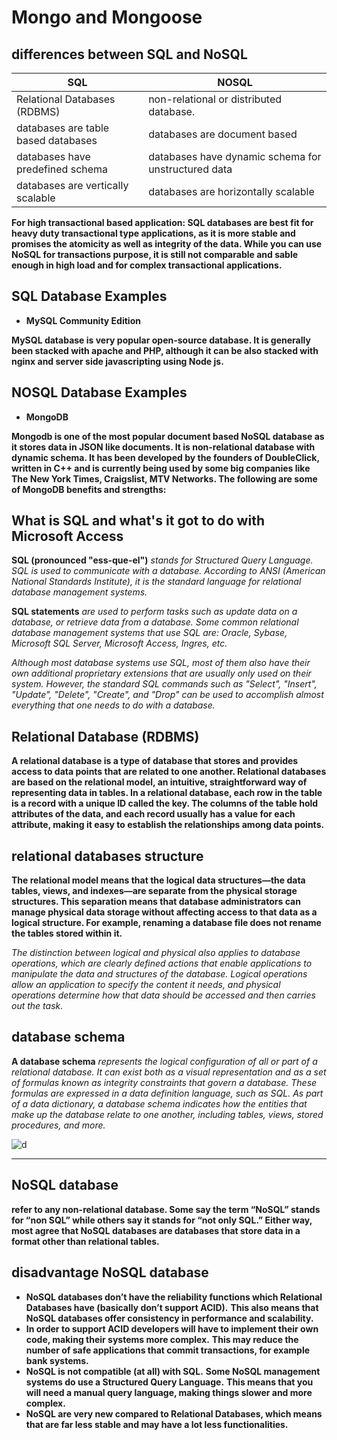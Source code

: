 # Mongo and Mongoose

## differences between SQL and NoSQL

| SQL                          | NOSQL                                                  |
| -----------------------------| -------------------------------------------------------|
|Relational Databases (RDBMS)       | non-relational or distributed database.           |
|databases are table based databases|databases are document based                       |
| databases have predefined schema  |databases have dynamic schema for unstructured data|
| databases are vertically scalable | databases are horizontally scalable               |

**For high transactional based application: SQL databases are best fit for heavy duty transactional type applications, as it is more stable and promises the atomicity as well as integrity of the data. While you can use NoSQL for transactions purpose, it is still not comparable and sable enough in high load and for complex transactional applications.**

## SQL Database Examples

* **MySQL Community Edition**

**MySQL database is very popular open-source database. It is generally been stacked with apache and PHP, although it can be also stacked with nginx and server side javascripting using Node js.**

## NOSQL Database Examples

* **MongoDB**

**Mongodb is one of the most popular document based NoSQL database as it stores data in JSON like documents. It is non-relational database with dynamic schema. It has been developed by the founders of DoubleClick, written in C++ and is currently being used by some big companies like The New York Times, Craigslist, MTV Networks. The following are some of MongoDB benefits and strengths:**

## What is SQL and what's it got to do with Microsoft Access

**SQL (pronounced "ess-que-el")** _stands for Structured Query Language. SQL is used to communicate with a database. According to ANSI (American National Standards Institute), it is the standard language for relational database management systems._

**SQL statements** _are used to perform tasks such as update data on a database, or retrieve data from a database. Some common relational database management systems that use SQL are: Oracle, Sybase, Microsoft SQL Server, Microsoft Access, Ingres, etc._

_Although most database systems use SQL, most of them also have their own additional proprietary extensions that are usually only used on their system. However, the standard SQL commands such as "Select", "Insert", "Update", "Delete", "Create", and "Drop" can be used to accomplish almost everything that one needs to do with a database._

## Relational Database (RDBMS)

**A relational database is a type of database that stores and provides access to data points that are related to one another. Relational databases are based on the relational model, an intuitive, straightforward way of representing data in tables. In a relational database, each row in the table is a record with a unique ID called the key. The columns of the table hold attributes of the data, and each record usually has a value for each attribute, making it easy to establish the relationships among data points.**

## relational databases structure

**The relational model means that the logical data structures—the data tables, views, and indexes—are separate from the physical storage structures. This separation means that database administrators can manage physical data storage without affecting access to that data as a logical structure. For example, renaming a database file does not rename the tables stored within it.**

_The distinction between logical and physical also applies to database operations, which are clearly defined actions that enable applications to manipulate the data and structures of the database. Logical operations allow an application to specify the content it needs, and physical operations determine how that data should be accessed and then carries out the task._

## database schema

**A database schema** _represents the logical configuration of all or part of a relational database. It can exist both as a visual representation and as a set of formulas known as integrity constraints that govern a database. These formulas are expressed in a data definition language, such as SQL. As part of a data dictionary, a database schema indicates how the entities that make up the database relate to one another, including tables, views, stored procedures, and more._

![d](https://d2slcw3kip6qmk.cloudfront.net/marketing/pages/chart/seo/database/discovery/logical-physical-schema.svg)
__________________________________________________________________________________________________________________________________________

## NoSQL database

 **refer to any non-relational database. Some say the term “NoSQL” stands for “non SQL” while others say it stands for “not only SQL.” Either way, most agree that NoSQL databases are databases that store data in a format other than relational tables.**

## disadvantage  NoSQL database


* **NoSQL databases don’t have the reliability functions which Relational Databases have (basically don’t support ACID).**
**This also means that NoSQL databases offer consistency in performance and scalability.**
* **In order to support ACID developers will have to implement their own code, making their systems more complex.**
**This may reduce the number of safe applications that commit transactions, for example bank systems.**
* **NoSQL is not compatible (at all) with SQL.**
**Some NoSQL management systems do use a Structured Query Language.**
**This means that you will need a manual query language, making things slower and more complex.**
* **NoSQL are very new compared to Relational Databases, which means that are far less stable and may have a lot less functionalities.**